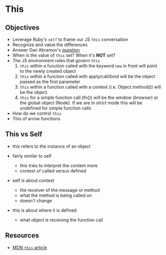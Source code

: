 # This
## Objectives
* Leverage Ruby's `self` to frame our JS `this` conversation
* Recognize and value the differences
* Answer Dan Abramov's [question](https://twitter.com/dan_abramov/status/790858537513656320)
* When is the value of `this` set? When it's **NOT** set?
* The JS environment rules that govern `this`
    1.  `this` within a function called with the keyword `new` in front will point to the newly created object
    1.  `this` within a function called with apply/call/bind will be the object passed as the first parameter
    1.  `this` within a function called with a context (i.e. Object.method()) will be the object.
    1.  `this` for a simple function call (fn()) will be the window (browser) or the global object (Node). If we are in strict mode this will be undefined for simple function calls
* How do we control `this`
* This of arrow functions

## This vs Self
- this refers to the instance of an object
- fairly similar to self
  - this tries to interpret the context more
  - context of called versus defined

- self is about context
  - the receiver of the message or method
  - what the method is being called on
  - doesn't change
- this is about where it is defined
  - what object is receiving the function call

## Resources
* [MDN `this` article](https://developer.mozilla.org/en-US/docs/Web/JavaScript/Reference/Operators/this)
